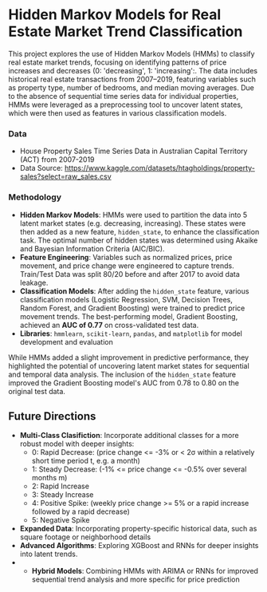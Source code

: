 # Hidden Markov Models for Real Estate Market Trend Classification

This project explores the use of Hidden Markov Models (HMMs) to classify real estate market trends, focusing on identifying patterns of price increases and decreases (0: 'decreasing', 1: 'increasing':. The data includes historical real estate transactions from 2007–2019, featuring variables such as property type, number of bedrooms, and median moving averages. Due to the absence of sequential time series data for individual properties, HMMs were leveraged as a preprocessing tool to uncover latent states, which were then used as features in various classification models.

### Data
- House Property Sales Time Series Data in Australian Capital Territory (ACT) from 2007-2019
- Data Source: https://www.kaggle.com/datasets/htagholdings/property-sales?select=raw_sales.csv

### Methodology
- **Hidden Markov Models**: HMMs were used to partition the data into 5 latent market states (e.g. decreasing, increasing). These states were then added as a new feature, `hidden_state`, to enhance the classification task. The optimal number of hidden states was determined using Akaike and Bayesian Information Criteria (AIC/BIC).
- **Feature Engineering**: Variables such as normalized prices, price movement, and price change were engineered to capture trends. Train/Test Data was split 80/20 before and after 2017 to avoid data leakage.
- **Classification Models**: After adding the `hidden_state` feature, various classification models (Logistic Regression, SVM, Decision Trees, Random Forest, and Gradient Boosting) were trained to predict price movement trends. The best-performing model, Gradient Boosting, achieved an **AUC of 0.77** on cross-validated test data.
- **Libraries**: `hmmlearn`, `scikit-learn`, `pandas`, and `matplotlib` for model development and evaluation

While HMMs added a slight improvement in predictive performance, they highlighted the potential of uncovering latent market states for sequential and temporal data analysis. The inclusion of the `hidden_state` feature improved the Gradient Boosting model's AUC from 0.78 to 0.80 on the original test data.

## Future Directions
- **Multi-Class Clasifiction**: Incorporate additional classes for a more robust model with deeper insights:
  - 0: Rapid Decrease: (price change <= -3% or < 2σ within a relatively short time period t, e.g. a month)
  - 1: Steady Decrease: (-1% <= price change <= -0.5% over several months m)
  - 2: Rapid Increase
  - 3: Steady Increase
  - 4: Positive Spike: (weekly price change >=  5% or a rapid increase followed by a rapid decrease)
  - 5: Negative Spike
- **Expanded Data**: Incorporating property-specific historical data, such as square footage or neighborhood details
- **Advanced Algorithms**: Exploring XGBoost and RNNs for deeper insights into latent trends.
- - **Hybrid Models**: Combining HMMs with ARIMA or RNNs for improved sequential trend analysis and more specific for price prediction
